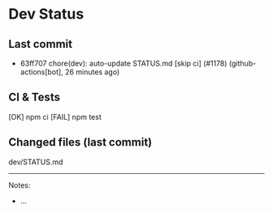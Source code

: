 # Dev Status

## Last commit
- 63ff707 chore(dev): auto-update STATUS.md [skip ci] (#1178) (github-actions[bot], 26 minutes ago)
## CI & Tests
[OK] npm ci
[FAIL] npm test

## Changed files (last commit)
dev/STATUS.md

---
Notes:
- ...
